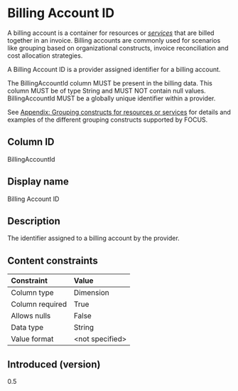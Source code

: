 # Billing Account ID

A billing account is a container for resources or [*services*](#glossary:service) that are billed together in an invoice. Billing accounts are commonly used for scenarios like grouping based on organizational constructs, invoice reconciliation and cost allocation strategies.

A Billing Account ID is a provider assigned identifier for a billing account.

The BillingAccountId column MUST be present in the billing data. This column MUST be of type String and MUST NOT contain null values. BillingAccountId MUST be a globally unique identifier within a provider.

See [Appendix: Grouping constructs for resources or services](#groupingconstructsforresourcesorservices) for details and examples of the different grouping constructs supported by FOCUS.

## Column ID

BillingAccountId

## Display name

Billing Account ID

## Description

The identifier assigned to a billing account by the provider.

## Content constraints

|    Constraint   |      Value       |
|:----------------|:-----------------|
| Column type     | Dimension        |
| Column required | True             |
| Allows nulls    | False            |
| Data type       | String           |
| Value format    | \<not specified> |

## Introduced (version)

0.5
